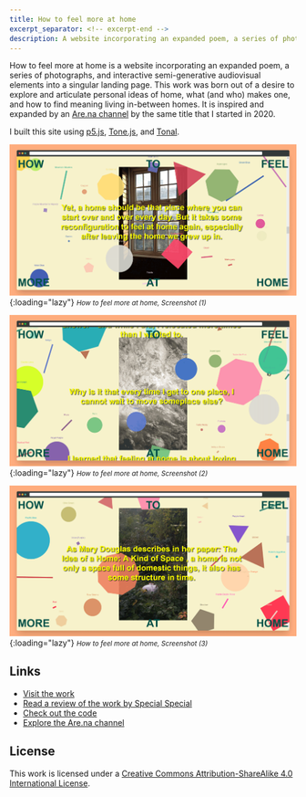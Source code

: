 ```yaml
---
title: How to feel more at home
excerpt_separator: <!-- excerpt-end -->
description: A website incorporating an expanded poem, a series of photographs, and semi-generative audiovisual elements into one interactive landing page. 
---
```

How to feel more at home is a website incorporating an expanded poem, a series of photographs, and interactive semi-generative audiovisual elements into a singular landing page. This work was born out of a desire to explore and articulate personal ideas of home, what (and who) makes one, and how to find meaning living in-between homes. It is inspired and expanded by an [Are.na channel](https://www.are.na/francesco-imola-2o2ng4qooxm/how-to-feel-more-at-home) by the same title that I started in 2020. 

I built this site using [p5.js](https://p5js.org/), [Tone.js](https://tonejs.github.io/), and [Tonal](https://github.com/tonaljs/tonal).

![Screenshot of the site](assets/hftmah/htfmah.png){:loading="lazy"}
<small><i>How to feel more at home, Screenshot (1)</i></small>

![Screenshot of the site](assets/hftmah/htfmah1.png){:loading="lazy"}
<small><i>How to feel more at home, Screenshot (2)</i></small>

![Screenshot of the site](assets/hftmah/htfmah2.png){:loading="lazy"}
<small><i>How to feel more at home, Screenshot (3)</i></small>

## Links
- [Visit the work](https://francescoimola.github.io/htfmat/)
- [Read a review of the work by Special Special](https://specialspecial.com/blogs/journal/show-and-tell-25-br-how-to-feel-more-at-home-by-francesco-imola?mc_cid=ddb7142c58&mc_eid=fde6fb5af8)
- [Check out the code](https://github.com/francescoimola/htfmat)
- [Explore the Are.na channel](https://www.are.na/francesco-imola-2o2ng4qooxm/how-to-feel-more-at-home)

## License
This work is licensed under a <a rel="license" href="http://creativecommons.org/licenses/by-sa/4.0/" target="_blank" rel="noopener noreferrer">Creative Commons Attribution-ShareAlike 4.0 International License</a>.